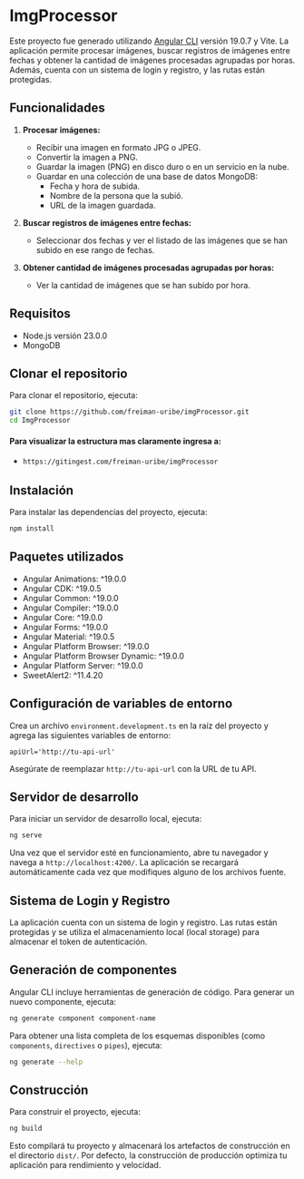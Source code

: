 # ImgProcessor

Este proyecto fue generado utilizando [Angular CLI](https://github.com/angular/angular-cli) versión 19.0.7 y Vite. La aplicación permite procesar imágenes, buscar registros de imágenes entre fechas y obtener la cantidad de imágenes procesadas agrupadas por horas. Además, cuenta con un sistema de login y registro, y las rutas están protegidas.

## Funcionalidades

1. **Procesar imágenes:**
   - Recibir una imagen en formato JPG o JPEG.
   - Convertir la imagen a PNG.
   - Guardar la imagen (PNG) en disco duro o en un servicio en la nube.
   - Guardar en una colección de una base de datos MongoDB:
     - Fecha y hora de subida.
     - Nombre de la persona que la subió.
     - URL de la imagen guardada.

2. **Buscar registros de imágenes entre fechas:**
   - Seleccionar dos fechas y ver el listado de las imágenes que se han subido en ese rango de fechas.

3. **Obtener cantidad de imágenes procesadas agrupadas por horas:**
   - Ver la cantidad de imágenes que se han subido por hora.

## Requisitos

- Node.js versión 23.0.0
- MongoDB

## Clonar el repositorio

Para clonar el repositorio, ejecuta:

```bash
git clone https://github.com/freiman-uribe/imgProcessor.git
cd ImgProcessor
```

#### Para visualizar la estructura mas claramente ingresa a: 
- ```bash
  https://gitingest.com/freiman-uribe/imgProcessor
  ```


## Instalación

Para instalar las dependencias del proyecto, ejecuta:

```bash
npm install
```

## Paquetes utilizados

- Angular Animations: ^19.0.0
- Angular CDK: ^19.0.5
- Angular Common: ^19.0.0
- Angular Compiler: ^19.0.0
- Angular Core: ^19.0.0
- Angular Forms: ^19.0.0
- Angular Material: ^19.0.5
- Angular Platform Browser: ^19.0.0
- Angular Platform Browser Dynamic: ^19.0.0
- Angular Platform Server: ^19.0.0
- SweetAlert2: ^11.4.20


## Configuración de variables de entorno

Crea un archivo `environment.development.ts` en la raíz del proyecto y agrega las siguientes variables de entorno:

```env
apiUrl='http://tu-api-url'
```

Asegúrate de reemplazar `http://tu-api-url` con la URL de tu API.


## Servidor de desarrollo

Para iniciar un servidor de desarrollo local, ejecuta:

```bash
ng serve
```

Una vez que el servidor esté en funcionamiento, abre tu navegador y navega a `http://localhost:4200/`. La aplicación se recargará automáticamente cada vez que modifiques alguno de los archivos fuente.

## Sistema de Login y Registro

La aplicación cuenta con un sistema de login y registro. Las rutas están protegidas y se utiliza el almacenamiento local (local storage) para almacenar el token de autenticación.

## Generación de componentes

Angular CLI incluye herramientas de generación de código. Para generar un nuevo componente, ejecuta:

```bash
ng generate component component-name
```

Para obtener una lista completa de los esquemas disponibles (como `components`, `directives` o `pipes`), ejecuta:

```bash
ng generate --help
```

## Construcción

Para construir el proyecto, ejecuta:

```bash
ng build
```

Esto compilará tu proyecto y almacenará los artefactos de construcción en el directorio `dist/`. Por defecto, la construcción de producción optimiza tu aplicación para rendimiento y velocidad.
